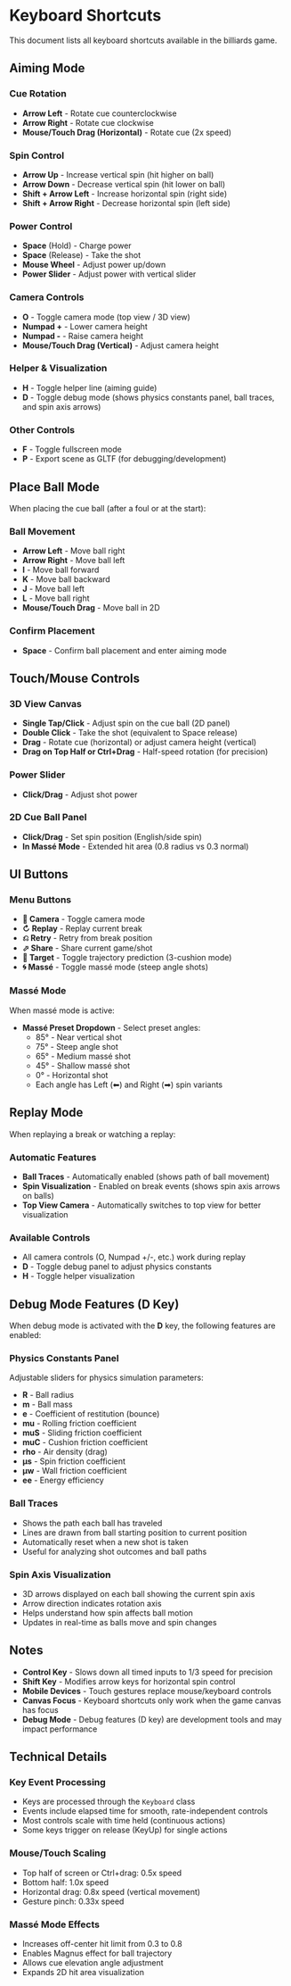 # Keyboard Shortcuts

This document lists all keyboard shortcuts available in the billiards game.

## Aiming Mode

### Cue Rotation
- **Arrow Left** - Rotate cue counterclockwise
- **Arrow Right** - Rotate cue clockwise
- **Mouse/Touch Drag (Horizontal)** - Rotate cue (2x speed)

### Spin Control
- **Arrow Up** - Increase vertical spin (hit higher on ball)
- **Arrow Down** - Decrease vertical spin (hit lower on ball)
- **Shift + Arrow Left** - Increase horizontal spin (right side)
- **Shift + Arrow Right** - Decrease horizontal spin (left side)

### Power Control
- **Space** (Hold) - Charge power
- **Space** (Release) - Take the shot
- **Mouse Wheel** - Adjust power up/down
- **Power Slider** - Adjust power with vertical slider

### Camera Controls
- **O** - Toggle camera mode (top view / 3D view)
- **Numpad +** - Lower camera height
- **Numpad -** - Raise camera height
- **Mouse/Touch Drag (Vertical)** - Adjust camera height

### Helper & Visualization
- **H** - Toggle helper line (aiming guide)
- **D** - Toggle debug mode (shows physics constants panel, ball traces, and spin axis arrows)

### Other Controls
- **F** - Toggle fullscreen mode
- **P** - Export scene as GLTF (for debugging/development)

## Place Ball Mode

When placing the cue ball (after a foul or at the start):

### Ball Movement
- **Arrow Left** - Move ball right
- **Arrow Right** - Move ball left
- **I** - Move ball forward
- **K** - Move ball backward
- **J** - Move ball left
- **L** - Move ball right
- **Mouse/Touch Drag** - Move ball in 2D

### Confirm Placement
- **Space** - Confirm ball placement and enter aiming mode

## Touch/Mouse Controls

### 3D View Canvas
- **Single Tap/Click** - Adjust spin on the cue ball (2D panel)
- **Double Click** - Take the shot (equivalent to Space release)
- **Drag** - Rotate cue (horizontal) or adjust camera height (vertical)
- **Drag on Top Half or Ctrl+Drag** - Half-speed rotation (for precision)

### Power Slider
- **Click/Drag** - Adjust shot power

### 2D Cue Ball Panel
- **Click/Drag** - Set spin position (English/side spin)
- **In Massé Mode** - Extended hit area (0.8 radius vs 0.3 normal)

## UI Buttons

### Menu Buttons
- **🎥 Camera** - Toggle camera mode
- **↻ Replay** - Replay current break
- **⎌ Retry** - Retry from break position
- **⬀ Share** - Share current game/shot
- **🎯 Target** - Toggle trajectory prediction (3-cushion mode)
- **🌀 Massé** - Toggle massé mode (steep angle shots)

### Massé Mode
When massé mode is active:
- **Massé Preset Dropdown** - Select preset angles:
  - 85° - Near vertical shot
  - 75° - Steep angle shot
  - 65° - Medium massé shot
  - 45° - Shallow massé shot
  - 0° - Horizontal shot
  - Each angle has Left (⬅) and Right (➡) spin variants

## Replay Mode

When replaying a break or watching a replay:

### Automatic Features
- **Ball Traces** - Automatically enabled (shows path of ball movement)
- **Spin Visualization** - Enabled on break events (shows spin axis arrows on balls)
- **Top View Camera** - Automatically switches to top view for better visualization

### Available Controls
- All camera controls (O, Numpad +/-, etc.) work during replay
- **D** - Toggle debug panel to adjust physics constants
- **H** - Toggle helper visualization

## Debug Mode Features (D Key)

When debug mode is activated with the **D** key, the following features are enabled:

### Physics Constants Panel
Adjustable sliders for physics simulation parameters:
- **R** - Ball radius
- **m** - Ball mass
- **e** - Coefficient of restitution (bounce)
- **mu** - Rolling friction coefficient
- **muS** - Sliding friction coefficient
- **muC** - Cushion friction coefficient
- **rho** - Air density (drag)
- **μs** - Spin friction coefficient
- **μw** - Wall friction coefficient
- **ee** - Energy efficiency

### Ball Traces
- Shows the path each ball has traveled
- Lines are drawn from ball starting position to current position
- Automatically reset when a new shot is taken
- Useful for analyzing shot outcomes and ball paths

### Spin Axis Visualization
- 3D arrows displayed on each ball showing the current spin axis
- Arrow direction indicates rotation axis
- Helps understand how spin affects ball motion
- Updates in real-time as balls move and spin changes

## Notes

- **Control Key** - Slows down all timed inputs to 1/3 speed for precision
- **Shift Key** - Modifies arrow keys for horizontal spin control
- **Mobile Devices** - Touch gestures replace mouse/keyboard controls
- **Canvas Focus** - Keyboard shortcuts only work when the game canvas has focus
- **Debug Mode** - Debug features (D key) are development tools and may impact performance

## Technical Details

### Key Event Processing
- Keys are processed through the `Keyboard` class
- Events include elapsed time for smooth, rate-independent controls
- Most controls scale with time held (continuous actions)
- Some keys trigger on release (KeyUp) for single actions

### Mouse/Touch Scaling
- Top half of screen or Ctrl+drag: 0.5x speed
- Bottom half: 1.0x speed
- Horizontal drag: 0.8x speed (vertical movement)
- Gesture pinch: 0.33x speed

### Massé Mode Effects
- Increases off-center hit limit from 0.3 to 0.8
- Enables Magnus effect for ball trajectory
- Allows cue elevation angle adjustment
- Expands 2D hit area visualization
